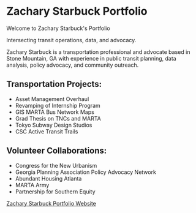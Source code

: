 # Zachary Starbuck Portfolio

Welcome to Zachary Starbuck's Portfolio

Intersecting transit operations, data, and advocacy.

Zachary Starbuck is a transportation professional and advocate based in Stone Mountain, GA with experience in public transit planning, data analysis, policy advocacy, and community outreach.

## Transportation Projects:

- Asset Management Overhaul 
- Revamping of Internship Program
- GIS MARTA Bus Network Maps
- Grad Thesis on TNCs and MARTA
- Tokyo Subway Design Studios
- CSC Active Transit Trails

## Volunteer Collaborations:

- Congress for the New Urbanism
- Georgia Planning Association Policy Advocacy Network
- Abundant Housing Atlanta
- MARTA Army
- Partnership for Southern Equity

[Zachary Starbuck Portfolio Website](https://zachary-starbuck-portfolio.netlify.app/)